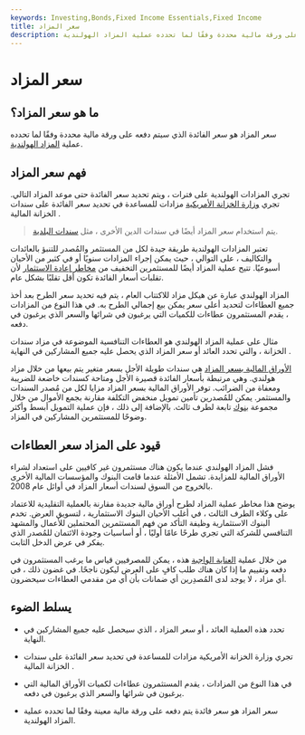 ```yaml
---
keywords: Investing,Bonds,Fixed Income Essentials,Fixed Income
title: سعر المزاد
description: سعر المزاد هو سعر الفائدة الذي سيتم دفعه على ورقة مالية محددة وفقًا لما تحدده عملية المزاد الهولندية.
---
```


# سعر المزاد
## ما هو سعر المزاد؟

سعر المزاد هو سعر الفائدة الذي سيتم دفعه على ورقة مالية محددة وفقًا لما تحدده عملية [المزاد الهولندية](/dutchauction).

## فهم سعر المزاد

تجري المزادات الهولندية على فترات ، ويتم تحديد سعر الفائدة حتى موعد المزاد التالي. تجري [وزارة الخزانة الأمريكية](/ustreasury) مزادات للمساعدة في تحديد سعر الفائدة على سندات الخزانة المالية .

> يتم استخدام سعر المزاد أيضًا في سندات الدين الأخرى ، مثل [سندات البلدية](/municipalbond).

>

تعتبر المزادات الهولندية طريقة جيدة لكل من المستثمر والمُصدر للتنبؤ بالعائدات والتكاليف ، على التوالي ، حيث يمكن إجراء المزادات سنويًا أو في كثير من الأحيان أسبوعيًا. تتيح عملية المزاد أيضًا للمستثمرين التخفيف من [مخاطر إعادة الاستثمار](/reinvestmentrisk) لأن تقلبات أسعار الفائدة تكون أقل تقلبًا بشكل عام.

المزاد الهولندي عبارة عن هيكل مزاد للاكتتاب العام ، يتم فيه تحديد سعر الطرح بعد أخذ جميع العطاءات لتحديد أعلى سعر يمكن بيع إجمالي الطرح به. في هذا النوع من المزادات ، يقدم المستثمرون عطاءات للكميات التي يرغبون في شرائها والسعر الذي يرغبون في دفعه.

مثال على عملية المزاد الهولندي هو العطاءات التنافسية الموضوعة في مزاد سندات الخزانة ، والتي تحدد العائد أو سعر المزاد الذي يحصل عليه جميع المشاركين في النهاية .

[الأوراق المالية بسعر المزاد](/auction-rate-security) هي سندات طويلة الأجل بسعر متغير يتم بيعها من خلال مزاد هولندي. وهي مرتبطة بأسعار الفائدة قصيرة الأجل ومتاحة كسندات خاضعة للضريبة ومعفاة من الضرائب. توفر الأوراق المالية بسعر المزاد مزايا لكل من مُصدر السندات والمستثمر. يمكن للمُصدرين تأمين تمويل منخفض التكلفة مقارنة بجمع الأموال من خلال مجموعة [بنوك](/syndicate) تابعة لطرف ثالث. بالإضافة إلى ذلك ، فإن عملية التمويل أبسط وأكثر وضوحًا للمستثمرين المشاركين في المزاد.

## قيود على المزاد سعر العطاءات

فشل المزاد الهولندي عندما يكون هناك مستثمرون غير كافيين على استعداد لشراء الأوراق المالية للمزايدة. تشمل الأمثلة عندما قامت البنوك والمؤسسات المالية الأخرى بالخروج من السوق لسندات أسعار المزاد في أوائل عام 2008.

يوضح هذا مخاطر عملية المزاد لطرح أوراق مالية جديدة مقارنة بالعملية التقليدية للاعتماد على وكلاء الطرف الثالث ، في أغلب الأحيان البنوك الاستثمارية ، لتسويق العرض. تخدم البنوك الاستثمارية وظيفة التأكد من فهم المستثمرين المحتملين للأعمال والمشهد التنافسي للشركة التي تجري طرحًا عامًا أوليًا ، أو أساسيات وجودة الائتمان للمُصدر الذي يفكر في عرض الدخل الثابت.

من خلال عملية [العناية الواجبة](/duediligence) هذه ، يمكن للمصرفيين قياس ما يرغب المستثمرون في دفعه وتقييم ما إذا كان هناك طلب كافٍ على العرض ليكون ناجحًا. في غضون ذلك ، في أي مزاد ، لا يوجد لدى المُصدِرين أي ضمانات بأن أي من مقدمي العطاءات سيحضرون.

## يسلط الضوء

- تحدد هذه العملية العائد ، أو سعر المزاد ، الذي سيحصل عليه جميع المشاركين في النهاية.

- تجري وزارة الخزانة الأمريكية مزادات للمساعدة في تحديد سعر الفائدة على سندات الخزانة المالية .

- في هذا النوع من المزادات ، يقدم المستثمرون عطاءات لكميات الأوراق المالية التي يرغبون في شرائها والسعر الذي يرغبون في دفعه.

- سعر المزاد هو سعر فائدة يتم دفعه على ورقة مالية معينة وفقًا لما تحدده عملية المزاد الهولندية.

